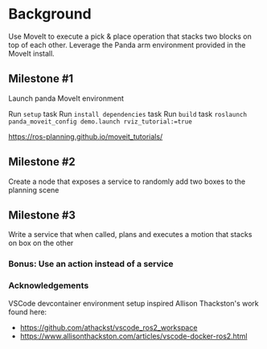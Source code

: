 # Background
Use MoveIt to execute a pick & place operation that stacks two blocks on top of each other. Leverage the Panda arm environment provided in the MoveIt install.

## Milestone #1

Launch panda MoveIt environment

Run `setup` task
Run `install dependencies` task
Run `build` task
`roslaunch panda_moveit_config demo.launch rviz_tutorial:=true`

https://ros-planning.github.io/moveit_tutorials/

## Milestone #2

Create a node that exposes a service to randomly add two boxes to the planning scene

## Milestone #3

Write a service that when called, plans and executes a motion that stacks on box on the other

### Bonus: Use an action instead of a service

### Acknowledgements

VSCode devcontainer environment setup inspired Allison Thackston's work found here:
- https://github.com/athackst/vscode_ros2_workspace
- https://www.allisonthackston.com/articles/vscode-docker-ros2.html
